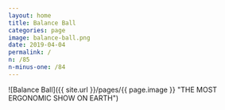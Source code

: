 ```yaml
---
layout: home
title: Balance Ball
categories: page
image: balance-ball.png
date: 2019-04-04
permalink: /
n: /85
n-minus-one: /84
---
```


![Balance Ball]({{ site.url }}/pages/{{ page.image }} "THE MOST ERGONOMIC SHOW ON EARTH")